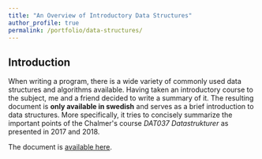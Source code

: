 ```yaml
---
title: "An Overview of Introductory Data Structures"
author_profile: true
permalink: /portfolio/data-structures/
---
```


## Introduction
When writing a program, there is a wide variety of commonly used data structures and algorithms available. Having taken an introductory course to the subject, me and a friend decided to write a summary of it. The resulting document is **only available in swedish** and serves as a brief introduction to data structures. More specifically, it tries to concisely summarize the important points of the Chalmer's course *DAT037 Datastrukturer* as presented in 2017 and 2018.

The document is [available here](/assets/docs/datastrukturer_sammanfattning.pdf).